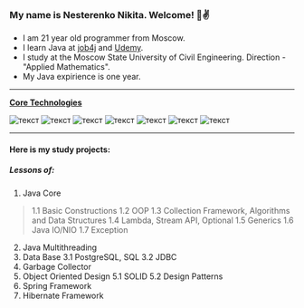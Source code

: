### My name is Nesterenko Nikita. Welcome! 👋:v:

- I am 21 year old programmer from Moscow.
- I learn Java at [job4j](https://job4j.ru/) and [Udemy](https://www.udemy.com/).
- I study at the Moscow State University of Civil Engineering. Direction - "Applied Mathematics".
- My Java expirience is one year.
---
<ins><b>Core Technologies</b></ins>

![текст](https://img.shields.io/badge/Java-%E2%89%A5%208-orange) ![текст](https://img.shields.io/badge/Spring-%E2%89%A5%205-yellow) ![текст](https://img.shields.io/badge/Hibernate-%E2%89%A5%205-yellow) ![текст](https://img.shields.io/badge/Maven-3-red) ![текст](https://img.shields.io/badge/Git-%E2%89%A5%202-9cf) ![текст](https://img.shields.io/badge/PostgreSQL-%E2%89%A5%209-blue) ![текст](https://img.shields.io/badge/Travis-CI-green)

---
#### Here is my study projects:

##### Lessons of:

1. Java Core
>1.1 Basic Constructions
>1.2 OOP
>1.3 Collection Framework, Algorithms and Data Structures
>1.4 Lambda, Stream API, Optional
>1.5 Generics
>1.6 Java IO/NIO
>1.7 Exception
2. Java Multithreading
3. Data Base
 3.1 PostgreSQL, SQL
 3.2 JDBC
4. Garbage Collector
5. Object Oriented Design
 5.1 SOLID
 5.2 Design Patterns
6. Spring Framework
7. Hibernate Framework
